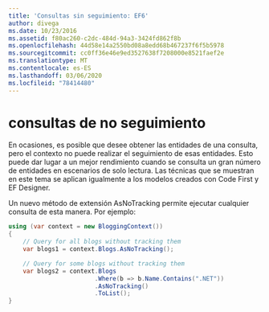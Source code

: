 ```yaml
---
title: 'Consultas sin seguimiento: EF6'
author: divega
ms.date: 10/23/2016
ms.assetid: f80ac260-c2dc-484d-94a3-3424fd862f8b
ms.openlocfilehash: 44d58e14a2550bd08a8edd68b467237f6f5b5978
ms.sourcegitcommit: cc0ff36e46e9ed3527638f7208000e8521faef2e
ms.translationtype: MT
ms.contentlocale: es-ES
ms.lasthandoff: 03/06/2020
ms.locfileid: "78414480"
---
```

# <a name="no-tracking-queries"></a>consultas de no seguimiento
En ocasiones, es posible que desee obtener las entidades de una consulta, pero el contexto no puede realizar el seguimiento de esas entidades. Esto puede dar lugar a un mejor rendimiento cuando se consulta un gran número de entidades en escenarios de solo lectura. Las técnicas que se muestran en este tema se aplican igualmente a los modelos creados con Code First y EF Designer.  

Un nuevo método de extensión AsNoTracking permite ejecutar cualquier consulta de esta manera. Por ejemplo:  

``` csharp
using (var context = new BloggingContext())
{
    // Query for all blogs without tracking them
    var blogs1 = context.Blogs.AsNoTracking();

    // Query for some blogs without tracking them
    var blogs2 = context.Blogs
                        .Where(b => b.Name.Contains(".NET"))
                        .AsNoTracking()
                        .ToList();
}
```  
